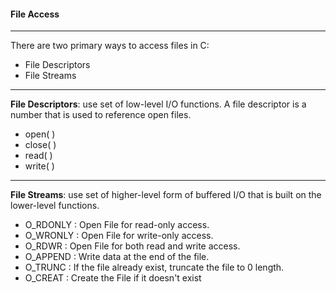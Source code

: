 #### File Access
****
There are two primary ways to access files in C:
<br>

- File Descriptors
- File Streams

****
**File Descriptors**: use set of low-level I/O functions. A file descriptor is a number that is used to reference open files.

- open( )
- close( )
- read( )
- write( )

****


**File Streams**: use set of higher-level form of buffered I/O that is built on the lower-level functions.

- O_RDONLY : Open File for read-only access.
- O_WRONLY : Open File for write-only access.
- O_RDWR : Open File for both read and write access.
- O_APPEND : Write data at the end of the file.
- O_TRUNC : If the file already exist, truncate the file to 0 length.
- O_CREAT : Create the File if it doesn't exist
